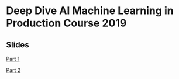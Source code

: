 # Deep Dive AI Machine Learning in Production Course 2019

## Slides

[Part 1](https://jsalbert.github.io/ml_production_2019/)

[Part 2](https://jsalbert.github.io/ml_production_2019/)
